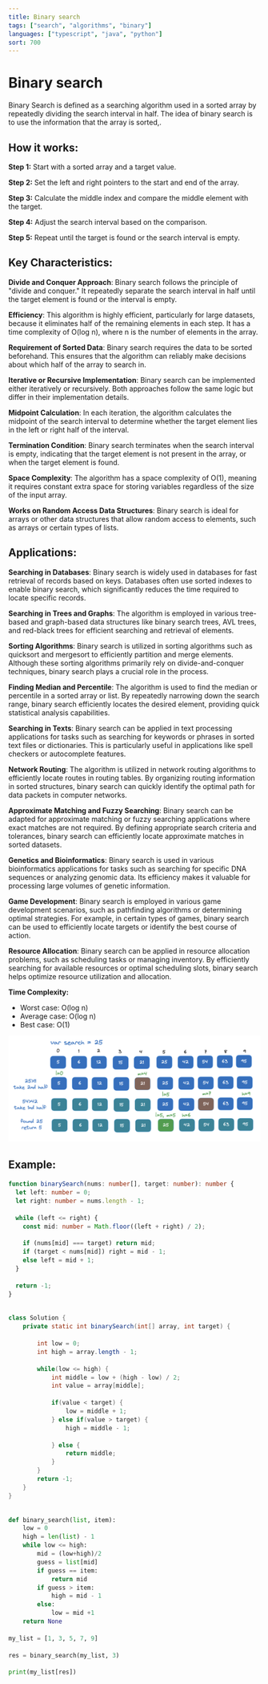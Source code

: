 ```yaml
---
title: Binary search
tags: ["search", "algorithms", "binary"]
languages: ["typescript", "java", "python"]
sort: 700
---
```


# Binary search

Binary Search is defined as a searching algorithm used in a sorted array by repeatedly dividing the search interval in half. The idea of binary search is to use the information that the array is sorted,.

## How it works:

**Step 1:** Start with a sorted array and a target value.

**Step 2:** Set the left and right pointers to the start and end of the array.

**Step 3:** Calculate the middle index and compare the middle element with the target.

**Step 4:** Adjust the search interval based on the comparison.

**Step 5:** Repeat until the target is found or the search interval is empty.

## Key Characteristics:

**Divide and Conquer Approach**: Binary search follows the principle of "divide and conquer." It repeatedly separate the search interval in half until the target element is found or the interval is empty.

**Efficiency**: This algorithm is highly efficient, particularly for large datasets, because it eliminates half of the remaining elements in each step. It has a time complexity of O(log n), where n is the number of elements in the array.

**Requirement of Sorted Data**: Binary search requires the data to be sorted beforehand. This ensures that the algorithm can reliably make decisions about which half of the array to search in.

**Iterative or Recursive Implementation**: Binary search can be implemented either iteratively or recursively. Both approaches follow the same logic but differ in their implementation details.

**Midpoint Calculation**: In each iteration, the algorithm calculates the midpoint of the search interval to determine whether the target element lies in the left or right half of the interval.

**Termination Condition**: Binary search terminates when the search interval is empty, indicating that the target element is not present in the array, or when the target element is found.

**Space Complexity**: The algorithm has a space complexity of O(1), meaning it requires constant extra space for storing variables regardless of the size of the input array.

**Works on Random Access Data Structures**: Binary search is ideal for arrays or other data structures that allow random access to elements, such as arrays or certain types of lists.

## Applications:

**Searching in Databases**: Binary search is widely used in databases for fast retrieval of records based on keys. Databases often use sorted indexes to enable binary search, which significantly reduces the time required to locate specific records.

**Searching in Trees and Graphs**: The algorithm is employed in various tree-based and graph-based data structures like binary search trees, AVL trees, and red-black trees for efficient searching and retrieval of elements.

**Sorting Algorithms**: Binary search is utilized in sorting algorithms such as quicksort and mergesort to efficiently partition and merge elements. Although these sorting algorithms primarily rely on divide-and-conquer techniques, binary search plays a crucial role in the process.

**Finding Median and Percentile**: The algorithm is used to find the median or percentile in a sorted array or list. By repeatedly narrowing down the search range, binary search efficiently locates the desired element, providing quick statistical analysis capabilities.

**Searching in Texts**: Binary search can be applied in text processing applications for tasks such as searching for keywords or phrases in sorted text files or dictionaries. This is particularly useful in applications like spell checkers or autocomplete features.

**Network Routing**: The algorithm is utilized in network routing algorithms to efficiently locate routes in routing tables. By organizing routing information in sorted structures, binary search can quickly identify the optimal path for data packets in computer networks.

**Approximate Matching and Fuzzy Searching**: Binary search can be adapted for approximate matching or fuzzy searching applications where exact matches are not required. By defining appropriate search criteria and tolerances, binary search can efficiently locate approximate matches in sorted datasets.

**Genetics and Bioinformatics**: Binary search is used in various bioinformatics applications for tasks such as searching for specific DNA sequences or analyzing genomic data. Its efficiency makes it valuable for processing large volumes of genetic information.

**Game Development**: Binary search is employed in various game development scenarios, such as pathfinding algorithms or determining optimal strategies. For example, in certain types of games, binary search can be used to efficiently locate targets or identify the best course of action.

**Resource Allocation**: Binary search can be applied in resource allocation problems, such as scheduling tasks or managing inventory. By efficiently searching for available resources or optimal scheduling slots, binary search helps optimize resource utilization and allocation.

**Time Complexity:**

- Worst case: O(log n)
- Average case: O(log n)
- Best case: O(1)

![Binary search](https://raw.githubusercontent.com/AndersDeath/holy-theory/main/images/binary-search.png)

## Example:

```typescript
function binarySearch(nums: number[], target: number): number {
  let left: number = 0;
  let right: number = nums.length - 1;

  while (left <= right) {
    const mid: number = Math.floor((left + right) / 2);

    if (nums[mid] === target) return mid;
    if (target < nums[mid]) right = mid - 1;
    else left = mid + 1;
  }

  return -1;
}
```

<!-- ignore start -->

```java

class Solution {
    private static int binarySearch(int[] array, int target) {

		int low = 0;
		int high = array.length - 1;

		while(low <= high) {
			int middle = low + (high - low) / 2;
			int value = array[middle];

			if(value < target) {
				low = middle + 1;
			} else if(value > target) {
				high = middle - 1;

			} else {
				return middle;
			}
		}
		return -1;
	}
}
```

```python

def binary_search(list, item):
    low = 0
    high = len(list) - 1
    while low <= high:
        mid = (low+high)/2
        guess = list[mid]
        if guess == item:
            return mid
        if guess > item:
            high = mid - 1
        else:
            low = mid +1
    return None

my_list = [1, 3, 5, 7, 9]

res = binary_search(my_list, 3)

print(my_list[res])
```

<!-- ignore end -->
